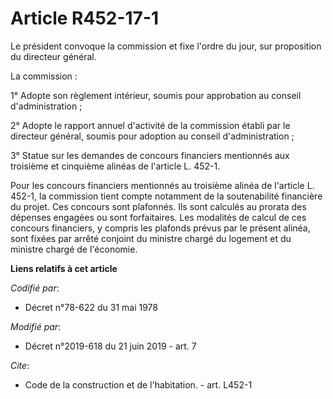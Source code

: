 # Article R452-17-1

Le président convoque la commission et fixe l'ordre du jour, sur proposition du directeur général. 

La commission : 

1° Adopte son règlement intérieur, soumis pour approbation au conseil d'administration ; 

2° Adopte le rapport annuel d'activité de la commission établi par le directeur général, soumis pour adoption au conseil
d'administration ; 

3° Statue sur les demandes de concours financiers mentionnés aux troisième et cinquième alinéas de l'article L. 452-1. 

Pour les concours financiers mentionnés au troisième alinéa de l'article L. 452-1, la commission tient compte notamment de la
soutenabilité financière du projet. Ces concours sont plafonnés. Ils sont calculés au prorata des dépenses engagées ou sont
forfaitaires. Les modalités de calcul de ces concours financiers, y compris les plafonds prévus par le présent alinéa, sont
fixées par arrêté conjoint du ministre chargé du logement et du ministre chargé de l'économie.

**Liens relatifs à cet article**

_Codifié par_:

  - Décret n°78-622 du 31 mai 1978

_Modifié par_:

  - Décret n°2019-618 du 21 juin 2019 - art. 7

_Cite_:

  - Code de la construction et de l'habitation. - art. L452-1
